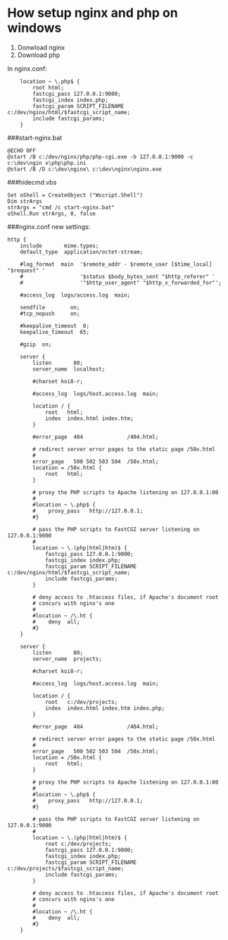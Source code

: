 # How setup nginx and php on windows

1. Donwload nginx
2. Download php

In nginx.conf:

		location ~ \.php$ {
			root html;
			fastcgi_pass 127.0.0.1:9000;
			fastcgi_index index.php;
			fastcgi_param SCRIPT_FILENAME c:/dev/nginx/html/$fastcgi_script_name;
			include fastcgi_params;
		}


###start-nginx.bat

	@ECHO OFF
	@start /B c:/dev/nginx/php/php-cgi.exe -b 127.0.0.1:9000 -c c:\dev\ngin x\php\php.ini
	@start /B /D c:\dev\nginx\ c:\dev\nginx\nginx.exe

###hidecmd.vbs

	Set oShell = CreateObject ("Wscript.Shell") 
	Dim strArgs
	strArgs = "cmd /c start-nginx.bat"
	oShell.Run strArgs, 0, false

###nginx.conf new settings:

	http {
	    include       mime.types;
	    default_type  application/octet-stream;

	    #log_format  main  '$remote_addr - $remote_user [$time_local] "$request" '
	    #                  '$status $body_bytes_sent "$http_referer" '
	    #                  '"$http_user_agent" "$http_x_forwarded_for"';

	    #access_log  logs/access.log  main;

	    sendfile        on;
	    #tcp_nopush     on;

	    #keepalive_timeout  0;
	    keepalive_timeout  65;

	    #gzip  on;

	    server {
	        listen       80;
	        server_name  localhost;

	        #charset koi8-r;

	        #access_log  logs/host.access.log  main;

	        location / {
	            root   html;
	            index  index.html index.htm;
	        }

	        #error_page  404              /404.html;

	        # redirect server error pages to the static page /50x.html
	        #
	        error_page   500 502 503 504  /50x.html;
	        location = /50x.html {
	            root   html;
	        }

	        # proxy the PHP scripts to Apache listening on 127.0.0.1:80
	        #
	        #location ~ \.php$ {
	        #    proxy_pass   http://127.0.0.1;
	        #}

	        # pass the PHP scripts to FastCGI server listening on 127.0.0.1:9000
	        #
			location ~ \.(php|html|htm)$ {
				fastcgi_pass 127.0.0.1:9000;
				fastcgi_index index.php;
				fastcgi_param SCRIPT_FILENAME c:/dev/nginx/html/$fastcgi_script_name;
				include fastcgi_params;
			}

	        # deny access to .htaccess files, if Apache's document root
	        # concurs with nginx's one
	        #
	        #location ~ /\.ht {
	        #    deny  all;
	        #}
	    }
		
		server {
	        listen       80;
	        server_name  projects;

	        #charset koi8-r;

	        #access_log  logs/host.access.log  main;

	        location / {
	            root   c:/dev/projects;
	            index  index.html index.htm index.php;
	        }

	        #error_page  404              /404.html;

	        # redirect server error pages to the static page /50x.html
	        #
	        error_page   500 502 503 504  /50x.html;
	        location = /50x.html {
	            root   html;
	        }

	        # proxy the PHP scripts to Apache listening on 127.0.0.1:80
	        #
	        #location ~ \.php$ {
	        #    proxy_pass   http://127.0.0.1;
	        #}

	        # pass the PHP scripts to FastCGI server listening on 127.0.0.1:9000
	        #
			location ~ \.(php|html|htm)$ {
				root c:/dev/projects;
				fastcgi_pass 127.0.0.1:9000;
				fastcgi_index index.php;
				fastcgi_param SCRIPT_FILENAME c:/dev/projects/$fastcgi_script_name;
				include fastcgi_params;
			}

	        # deny access to .htaccess files, if Apache's document root
	        # concurs with nginx's one
	        #
	        #location ~ /\.ht {
	        #    deny  all;
	        #}
	    }